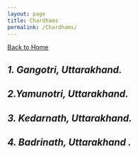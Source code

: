 ```yaml
---
layout: page
title: Chardhams
permalink: /Chardhams/
---
```

[Back to Home](https://bsgh1107.github.io/)

## *1. Gangotri, Uttarakhand.*



## *2.Yamunotri, Uttarakhand.*


## *3. Kedarnath, Uttarakhand.*


## *4. Badrinath, Uttarakhand .*





